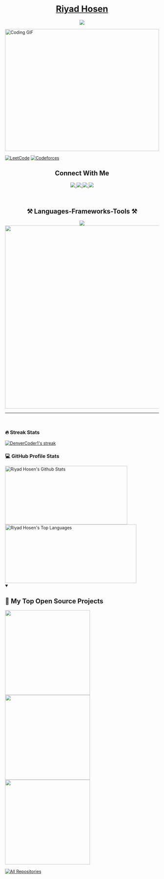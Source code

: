 <p align="center">
  <a href="https://github.com/iamcharlie17">
    <h1 align="center" style="color:Tomato;">Riyad Hosen</h1>
  </a>
</p>

<p align="center">
    <img src="https://readme-typing-svg.demolab.com/?lines=MERN%20DEVELOPER;SOFTWARE%20ENGINEER;PROGRAMMER;CODER;&font=Fira%20Code&center=true&width=450&height=45&color=f75c7e&vCenter=true&pause=0&size=35" />
</p>

<img src="https://miro.medium.com/v2/resize:fit:720/format:webp/1*yw0TnheAGN-LPneDaTlaxw.gif" width='100%' height="400" style="object-fit: cover;" alt="Coding GIF" />

[![LeetCode](https://img.shields.io/badge/LeetCode-orange?style=for-the-badge&logo=leetcode)](https://leetcode.com/u/Charlie_iut/)
[![Codeforces](https://img.shields.io/badge/Codeforces-yellow?style=for-the-badge&logo=codeforces)](https://codeforces.com/profile/riyadhosen40)

<div align="center"> 
  <h2 align="center">Connect With Me</h2> 
    <a href="https://charlie-portfolio-17.netlify.app" target="_blank">
     <img src="https://img.shields.io/badge/Portfolio-FF5722?style=for-the-badge&logo=todoist&logoColor=white" target="_blank" /> 
  </a>
  <a href="mailto:riyadhosen40@gmail.com">
    <img src="https://img.shields.io/badge/Gmail-333333?style=for-the-badge&logo=gmail&logoColor=red" />
  </a>
   <a href="https://www.facebook.com/profile.php?id=61553430014777" target="_blank">
    <img src="https://img.shields.io/badge/Facebook-blue?style=for-the-badge&logo=facebook&logoColor=white" target="_blank" />
  </a>
   <a href="https://www.linkedin.com/in/riyad-hosen/" target="_blank">
    <img src="https://img.shields.io/badge/LinkedIn-87CEEB?style=for-the-badge&logo=linkedin&logoColor=white" target="_blank" />
  </a>
</div>


</br>
</br>

 
<h2 align="center">⚒️ Languages-Frameworks-Tools ⚒️</h2>

<div align="center">
    <img src="https://skillicons.dev/icons?i=react,html,css,vscode,github,figma,tailwind,git" />
    <img width="600" src="https://skillicons.dev/icons?i=nodejs,javascript,express,firebase,mongodb,c,java,nextjs" /><br>
</div>

<hr/>
</br>



 <h3>🔥 Streak Stats</h3>
  <p>
    <a href="https://github.com/iamcharlie17/github-readme-streak-stats">
      <img title="🔥 Get streak stats for your profile at git.io/streak-stats" alt="DenverCoder1's streak" src="https://github-readme-streak-stats-salesp07.vercel.app/?user=iamcharlie17&count_private=true&theme=dark"/>
    </a>
  </p>

  


 <h3>💻 GitHub Profile Stats</h3>
  <a href="https://github.com/iamcharlie17/github-readme-stats"><img alt="Riyad Hosen's Github Stats" src="https://github-readme-stats-salesp07.vercel.app/api?username=iamcharlie17&count_private=true&show_icons=true&theme=dark&rank_icon=github" height="192px" width="400"/></a>
  <a href="https://github.com/iamcharlie17/github-readme-stats"><img alt="Riyad Hosen's Top Languages" src="https://github-readme-stats-salesp07.vercel.app/api/top-langs/?username=iamcharlie17&hide=HTML&langs_count=8&hide_progress=true&theme=dark&size_weight=0.5&count_weight=0.5&exclude_repo=github-readme-stats" height="192px" width="430" /></a>
  <br/>

  


<details open> 
  <summary><h2>📘 My Top Open Source Projects</h2></summary>
  <p align="left">
    <a href="https://github.com/iamcharlie17/class-edge-client"><img width="278" src="https://denvercoder1-github-readme-stats.vercel.app/api/pin/?username=iamcharlie17&repo=class-edge-client&theme=react&bg_color=1F222E&title_color=F85D7F&hide_border=true&icon_color=F8D866&show_icons=false"></a>
    <a href="https://github.com/iamcharlie17/study-buddy-hub-client"><img width="278" src="https://denvercoder1-github-readme-stats.vercel.app/api/pin/?username=iamcharlie17&repo=study-buddy-hub-client&theme=react&bg_color=1F222E&title_color=F85D7F&hide_border=true&icon_color=F8D866&show_icons=false"></a>
    <a href="https://github.com/iamcharlie17/real-estate"><img width="278" src="https://denvercoder1-github-readme-stats.vercel.app/api/pin/?username=iamcharlie17&repo=real-estate&theme=react&bg_color=1F222E&title_color=F85D7F&hide_border=true&icon_color=F8D866&show_icons=false"></a>
  </p>


  <a href="https://github.com/iamcharlie17?tab=repositories&sort=stargazers"><img alt="All Repositories" title="All Repositories" src="https://custom-icon-badges.demolab.com/badge/-Click%20Here%20For%20All%20My%20Repos-1F222E?style=for-the-badge&logoColor=white&logo=repo"/></a>
</details>



